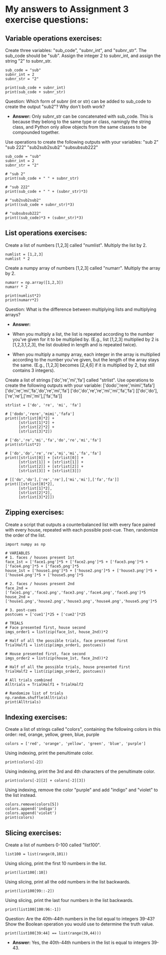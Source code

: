 # My answers to Assignment 3 exercise questions:

## **Variable operations exercises:**
Create three variables: "sub_code", "subnr_int", and "subnr_str". The sub_code should be "sub". Assign the integer 2 to subnr_int, and assign the string "2" to subnr_str. 
```
sub_code = "sub"
subnr_int = 2
subnr_str = "2"

print(sub_code + subnr_int)
print(sub_code + subnr_str)
```
Question: Which form of subnr (int or str) can be added to sub_code to create the output "sub2"? Why don't both work?
- **Answer:**
Only subnr_str can be concatenated with sub_code. This is because they belong to the same type or class, namingly the string class, and Python only allow objects from the same classes to be compounded together.

Use operations to create the following outputs with your variables:
"sub 2"
"sub 222"
"sub2sub2sub2"
"subsubsub222"
```
sub_code = "sub"
subnr_int = 2
subnr_str = "2"

# "sub 2"
print(sub_code + " " + subnr_str)

# "sub 222"
print(sub_code + " " + (subnr_str)*3)

# "sub2sub2sub2"
print((sub_code + subnr_str)*3)

# "subsubsub222"
print((sub_code)*3 + (subnr_str)*3)

```

## **List operations exercises:**
Create a list of numbers [1,2,3] called "numlist". Multiply the list by 2.
```
numlist = [1,2,3]
numlist * 2
```
Create a numpy array of numbers [1,2,3] called "numarr". Multiply the array by 2.
```
numarr = np.array([1,2,3])
numarr * 2
```
```
print(numlist*2)
print(numarr*2)
```
Question: What is the difference between multiplying lists and multiplying arrays?
- **Answer:** 

- When you multiply a list, the list is repeated according to the number you've given for it to be multiplied by. (E.g., list [1,2,3] multiplied by 2 is [1,2,3,1,2,3], the list doubled in length and is repeated twice).

- When you multiply a numpy array, each integer in the array is multiplied according to the number you've given, but the length of the array stays the same. (E.g., [1,2,3] becomes [2,4,6] if it is multiplied by 2, but still contains 3 integers).

Create a list of strings ['do','re','mi','fa'] called "strlist". Use operations to create the following outputs with your variable:
['dodo','rere','mimi','fafa']
['do','re','mi','fa','do','re','mi','fa']
['do','do','re','re','mi','mi','fa','fa']
[['do','do'],['re','re'],['mi','mi'],['fa','fa']]
```
strlist = ['do', 're', 'mi', 'fa']

# ['dodo','rere','mimi','fafa']
print([strlist[0]*2] +
      [strlist[1]*2] +
      [strlist[2]*2] +
      [strlist[3]*2])

# ['do','re','mi','fa','do','re','mi','fa']
print(strlist*2)

# ['do','do','re','re','mi','mi','fa','fa']
print([strlist[0]] + [strlist[0]] + 
      [strlist[1]] + [strlist[1]] + 
      [strlist[2]] + [strlist[2]] + 
      [strlist[3]] + [strlist[3]])

# [['do','do'],['re','re'],['mi','mi'],['fa','fa']]
print([[strlist[0]*2],
      [strlist[1]*2],
      [strlist[2]*2],
      [strlist[3]*2]])
```

## **Zipping exercises:**
Create a script that outputs a counterbalanced list with every face paired with every house, repeated with each possible post-cue. Then, randomize the order of the list.
```
import numpy as np

# VARIABLES
# 1. faces / houses present 1st
face_1st = ['face1.png']*5 + ['face2.png']*5 + ['face3.png']*5 + ['face4.png']*5 + ['face5.png']*5
house_1st = ['house1.png']*5 + ['house2.png']*5 + ['house3.png']*5 + ['house4.png']*5 + ['house5.png']*5

# 2. faces / houses present 2nd
face_2nd = ['face1.png','face2.png','face3.png','face4.png','face5.png']*5
house_2nd = ['house1.png','house2.png','house3.png','house4.png','house5.png']*5

# 3. post-cues
postcues = ['cue1']*25 + ['cue2']*25

# TRIALS
# Face presented first, house second
imgs_order1 = list(zip(face_1st, house_2nd))*2

# Half of all the possible trials, face presented first
TrialHalf1 = list(zip(imgs_order1, postcues))

# House presented first, face second
imgs_order2 = list(zip(house_1st, face_2nd))*2

# Half of all the possible trials, house presented first
TrialHalf2 = list(zip(imgs_order2, postcues))

# All trials combined
Alltrials = TrialHalf1 + TrialHalf2

# Randomize list of trials
np.random.shuffle(Alltrials)
print(Alltrials)
```

## **Indexing exercises:**
Create a list of strings called "colors", containing the following colors in this order: red, orange, yellow, green, blue, purple
```
colors = ['red', 'orange', 'yellow', 'green', 'blue', 'purple']
```
Using indexing, print the penultimate color.
```
print(colors[-2])
```
Using indexing, print the 3rd and 4th characters of the penultimate color.
```
print(colors[-2][2] + colors[-2][3])
```
Using indexing, remove the color "purple" and add "indigo" and "violet" to the list instead.
```
colors.remove(colors[5])
colors.append('indigo')
colors.append('violet')
print(colors)
```

## **Slicing exercises:**
Create a list of numbers 0-100 called "list100".
```
list100 = list(range(0,101))
```
Using slicing, print the first 10 numbers in the list.
```
print(list100[:10])
```
Using slicing, print all the odd numbers in the list backwards.
```
print(list100[99::-2])
```
Using slicing, print the last four numbers in the list backwards.
```
print(list100[100:96:-1])
```
Question: Are the 40th-44th numbers in the list equal to integers 39-43? Show the Boolean operation you would use to determine the truth value.
```
print(list100[39:44] == list(range(39,44)))
```
- **Answer:** Yes, the 40th-44th numbers in the list is equal to integers 39-43. 
